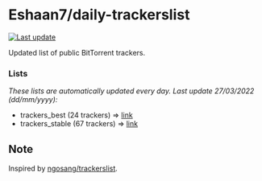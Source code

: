 
# Eshaan7/daily-trackerslist 

[![Last update](https://img.shields.io/badge/Last%20update-27/03/2022-blue.svg)](#)

Updated list of public BitTorrent trackers.

### Lists
*These lists are automatically updated every day. Last update 27/03/2022 (_dd/mm/yyyy_):*

* trackers_best (24 trackers) => [link](https://raw.githubusercontent.com/eshaan7/daily-trackerslist/master/trackers_best.txt)
* trackers_stable (67 trackers) => [link](https://raw.githubusercontent.com/eshaan7/daily-trackerslist/master/trackers_stable.txt)

## Note

Inspired by [ngosang/trackerslist](https://github.com/ngosang/trackerslist).
